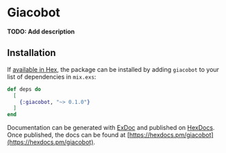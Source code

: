 # Giacobot

**TODO: Add description**

## Installation

If [available in Hex](https://hex.pm/docs/publish), the package can be installed
by adding `giacobot` to your list of dependencies in `mix.exs`:

```elixir
def deps do
  [
    {:giacobot, "~> 0.1.0"}
  ]
end
```

Documentation can be generated with [ExDoc](https://github.com/elixir-lang/ex_doc)
and published on [HexDocs](https://hexdocs.pm). Once published, the docs can
be found at [https://hexdocs.pm/giacobot](https://hexdocs.pm/giacobot).


